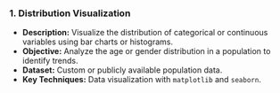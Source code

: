 
### 1. Distribution Visualization
- **Description:** Visualize the distribution of categorical or continuous variables using bar charts or histograms.
- **Objective:** Analyze the age or gender distribution in a population to identify trends.
- **Dataset:** Custom or publicly available population data.
- **Key Techniques:** Data visualization with `matplotlib` and `seaborn`.
